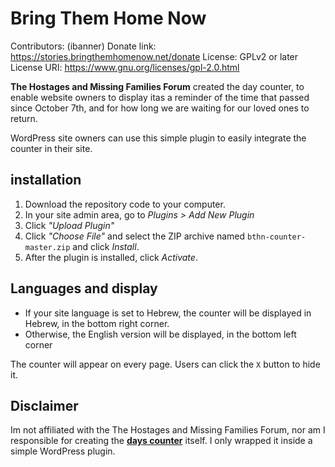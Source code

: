 # Bring Them Home Now
Contributors: (ibanner)
Donate link: https://stories.bringthemhomenow.net/donate
License: GPLv2 or later
License URI: https://www.gnu.org/licenses/gpl-2.0.html

**The Hostages and Missing Families Forum** created the day counter, to enable website owners
to display itas a reminder of the time that passed since October 7th, and for how long we 
are waiting for our loved ones to return.

WordPress site owners can use this simple plugin to easily integrate the counter in their site.

## installation
1. Download the repository code to your computer.
1. In your site admin area, go to *Plugins > Add New Plugin*
1. Click *"Upload Plugin"*
1. Click *"Choose File"* and select the ZIP archive named `bthn-counter-master.zip` and click *Install*.
1. After the plugin is installed, click *Activate*.

## Languages and display
* If your site language is set to Hebrew, the counter will be displayed in Hebrew, in the bottom right corner. 
* Otherwise, the English version will be displayed, in the bottom left corner

The counter will appear on every page. Users can click the `X` button to hide it.

## Disclaimer
Im not affiliated with the The Hostages and Missing Families Forum, nor am I responsible for creating 
the [**days counter**](https://stories.bringthemhomenow.net/counter) itself. I only wrapped it inside a simple WordPress plugin.